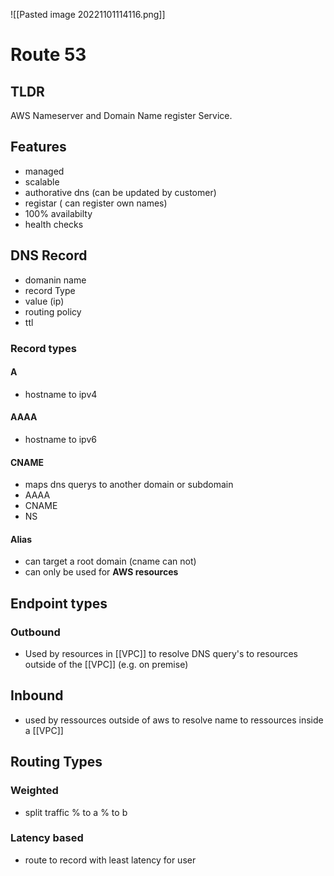 ![[Pasted image 20221101114116.png]]
# Route 53

## TLDR
AWS Nameserver and Domain Name register Service.

## Features
- managed
- scalable
- authorative dns (can be updated by customer)
- registar ( can register own names)
- 100% availabilty
- health checks


## DNS Record
- domanin name
- record Type
- value (ip)
- routing policy
- ttl

### Record types

#### A
- hostname to ipv4

#### AAAA
- hostname to ipv6

#### CNAME
- maps dns querys to another domain or subdomain
- AAAA
- CNAME
- NS

#### Alias
- can target a root domain (cname can not)
- can only be used for **AWS resources**

## Endpoint types

### Outbound
- Used by resources in [[VPC]] to resolve DNS query's to resources outside of the [[VPC]]  (e.g. on premise)

## Inbound
- used by ressources outside of aws to resolve name to ressources inside a [[VPC]]

## Routing Types

### Weighted
- split traffic % to a % to b

### Latency based
- route to record with least latency for user